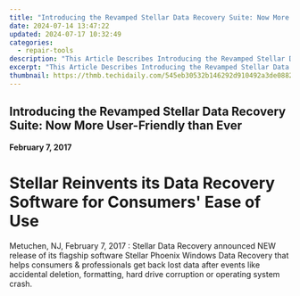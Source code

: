 ```yaml
---
title: "Introducing the Revamped Stellar Data Recovery Suite: Now More User-Friendly than Ever"
date: 2024-07-14 13:47:22
updated: 2024-07-17 10:32:49
categories:
  - repair-tools
description: "This Article Describes Introducing the Revamped Stellar Data Recovery Suite: Now More User-Friendly than Ever"
excerpt: "This Article Describes Introducing the Revamped Stellar Data Recovery Suite: Now More User-Friendly than Ever"
thumbnail: https://thmb.techidaily.com/545eb30532b146292d910492a3de0882f942d02de7b5ef10d79d0e3f377f7561.jpg
---
```


## Introducing the Revamped Stellar Data Recovery Suite: Now More User-Friendly than Ever

**February 7, 2017**

# **Stellar Reinvents its Data Recovery Software for Consumers' Ease of Use**

Metuchen, NJ, February 7, 2017 : Stellar Data Recovery announced NEW release of its flagship software Stellar Phoenix Windows Data Recovery that helps consumers & professionals get back lost data after events like accidental deletion, formatting, hard drive corruption or operating system crash.


<ins class="adsbygoogle"
     style="display:block"
     data-ad-format="autorelaxed"
     data-ad-client="ca-pub-7571918770474297"
     data-ad-slot="1223367746"></ins>



<ins class="adsbygoogle"
     style="display:block"
     data-ad-client="ca-pub-7571918770474297"
     data-ad-slot="8358498916"
     data-ad-format="auto"
     data-full-width-responsive="true"></ins>
